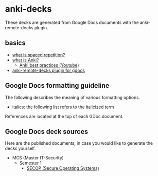 # anki-decks

These decks are generated from Google Docs documents with the anki-remote-decks plugin.

## basics

* [what is spaced repetition?](https://en.wikipedia.org/wiki/Spaced_repetition)
* [what is Anki?](https://apps.ankiweb.net/)
  * [Anki best practices (Youtube)](https://www.youtube.com/watch?v=AbvaITy3oeQ)
* [anki-remote-decks plugin for gdocs](https://github.com/c-okelly/anki-remote-decks)

## Google Docs formatting guideline

The following describes the meaning of various formatting options.

* italics: the following list refers to the italicized term

References are located at the top of each GDoc document.

## Google Docs deck sources

Here are the published documents, in case you would like to generate the decks yourself.

* MCS (Master IT-Security)
  * Semester 1
    * [SECOP (Secure Operating Systems)](https://docs.google.com/document/d/e/2PACX-1vRSV466DDMxEO12970Rrs2ZLLO-MwK1gXR2AqkGqP0y36rr06GjAhDP9PkWkQcZsRdwsg5APaUMnEJV/pub)
